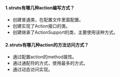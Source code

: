 ####  1.struts有哪几种action编写方式？
- 创建普通类，在配置文件里面配置。 
- 创建实现了Action接口的类。
- 创建继承了ActionSupport的类，主要使用该种方式。

####  2.struts有哪几种action的方法访问方式？
- 通过配置action的method属性。 
- 通过通配符的方式，使用最多的方式。
- 通过动态访问实现。